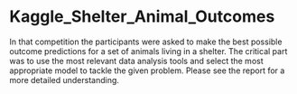 # Kaggle_Shelter_Animal_Outcomes

In that competition the participants were asked to make the best possible outcome predictions for a set of animals living in a shelter.
The critical part was to use the most relevant data analysis tools and select the most appropriate model to tackle the given problem.
Please see the report for a more detailed understanding.
